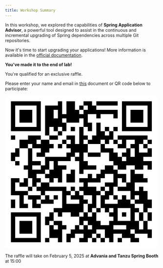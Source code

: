 ```yaml
---
title: Workshop Summary
---
```


In this workshop, we explored the capabilities of **Spring Application Advisor**, a powerful tool designed to assist in the continuous and incremental upgrading of Spring dependencies across multiple Git repositories.

Now it's time to start upgrading your applications!
More information is available in the [official documentation](https://docs.vmware.com/en/Tanzu-Spring-Runtime/Commercial/Tanzu-Spring-Runtime/index-app-advisor.html).

**You've made it to the end of lab!**

You're qualified for an exclusive raffle.

Please enter your name and email in [this](https://forms.gle/EuZkmfsXMDMuWVFP8) document or QR code below to participate:

![Jfokus2025-Raffle-Form](jfokus2025-raffle-form.png)

The raffle will take on February 5, 2025 at **Advania and Tanzu Spring Booth** at 15:00


